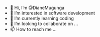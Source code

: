- 👋 Hi, I’m @DianeMugunga
- 👀 I’m interested in software development 
- 🌱 I’m currently learning coding 
- 💞️ I’m looking to collaborate on ...
- 📫 How to reach me ...

<!---
DianeMugunga/DianeMugunga is a ✨ special ✨ repository because its `README.md` (this file) appears on your GitHub profile.
You can click the Preview link to take a look at your changes.
--->
